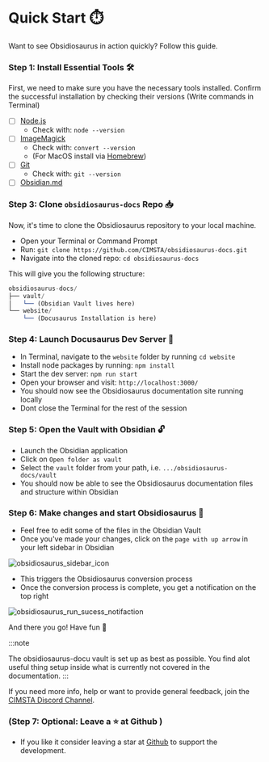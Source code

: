 # Quick Start ⏱️

Want to see Obsidiosaurus in action quickly? Follow this guide.

### Step 1: Install Essential Tools 🛠️

First, we need to make sure you have the necessary tools installed. Confirm the successful installation by checking their versions (Write commands in Terminal)

- [ ] [Node.js](https://nodejs.org/en/download) 
	- Check with: `node --version`
- [ ] [ImageMagick](https://imagemagick.org/script/download.php)
	- Check with: `convert --version`
	- (For MacOS install via [Homebrew](https://brew.sh/index_de))
- [ ] [Git](https://git-scm.com/book/en/v2/Getting-Started-Installing-Git)
	-  Check with: `git --version`
- [ ] [Obsidian.md](https://obsidian.md/)

### Step 3: Clone `obsidiosaurus-docs` Repo 📥

Now, it's time to clone the Obsidiosaurus repository to your local machine.

- Open your Terminal or Command Prompt
- Run: `git clone https://github.com/CIMSTA/obsidiosaurus-docs.git`
- Navigate into the cloned repo: `cd obsidiosaurus-docs`

This will give you the following structure:

```js
obsidiosaurus-docs/
├── vault/
│   └── (Obsidian Vault lives here)
└── website/
    └── (Docusaurus Installation is here)
```

### Step 4: Launch Docusaurus Dev Server 🚀

- In Terminal, navigate to the `website` folder by running `cd website`
- Install node packages by running: `npm install`
- Start the dev server: `npm run start`
- Open your browser and visit: `http://localhost:3000/`
- You should now see the Obsidiosaurus documentation site running locally
- Dont close the Terminal for the rest of the session

### Step 5: Open the Vault with Obsidian 🔓

- Launch the Obsidian application
- Click on `Open folder as vault`
- Select the `vault` folder from your path, i.e. `.../obsidiosaurus-docs/vault`
- You should now be able to see the Obsidiosaurus documentation files and structure within Obsidian

### Step 6: Make changes and start Obsidiosaurus 📝

- Feel free to edit some of the files in the Obsidian Vault
- Once you've made your changes, click on the `page with up arrow` in your left sidebar in Obsidian

![obsidiosaurus_sidebar_icon](//assets/obsidiosaurus_sidebar_icon.webp)
- This triggers the Obsidiosaurus conversion process
- Once the conversion process is complete, you get a notification on the top right

![obsidiosaurus_run_sucess_notifaction](//assets/obsidiosaurus_run_sucess_notifaction.webp)

And there you go! Have fun 🎉

:::note

The obsidiosaurus-docu vault is set up as best as possible.
You find alot useful thing setup inside what is currently not covered in the documentation.
:::

If you need more info, help or want to provide general feedback, join the [CIMSTA Discord Channel](https://discord.gg/SSGK5tuqJh).

### (Step 7:  Optional: Leave a ⭐️ at Github )

- If you like it consider leaving a star at [Github](https://github.com/CIMSTA/obsidiosaurus) to support the development.
